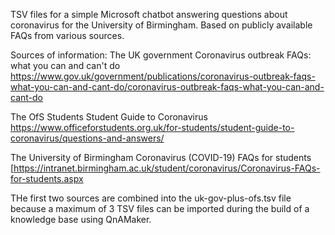TSV files for a simple Microsoft chatbot answering questions about coronavirus for the University of Birmingham. Based on publicly available FAQs from various sources.

Sources of information: The UK government Coronavirus outbreak FAQs: what you can and can't do https://www.gov.uk/government/publications/coronavirus-outbreak-faqs-what-you-can-and-cant-do/coronavirus-outbreak-faqs-what-you-can-and-cant-do

The OfS Students Student Guide to Coronavirus https://www.officeforstudents.org.uk/for-students/student-guide-to-coronavirus/questions-and-answers/

The University of Birmingham Coronavirus (COVID-19) FAQs for students [https://intranet.birmingham.ac.uk/student/coronavirus/Coronavirus-FAQs-for-students.aspx

THe first two sources are combined into the uk-gov-plus-ofs.tsv file because a maximum of 3 TSV files can be imported during the build of a knowledge base using QnAMaker.
